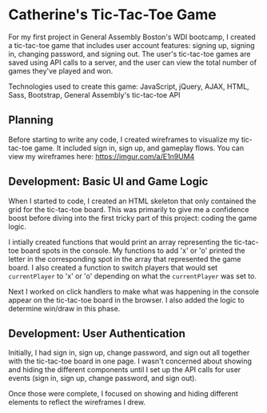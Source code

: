 # Catherine's Tic-Tac-Toe Game
For my first project in General Assembly Boston's WDI bootcamp, I created a tic-tac-toe game that includes user account features: signing up, signing in, changing password, and signing out. The user's tic-tac-toe games are saved using API calls to a server, and the user can view the total number of games they've played and won.

Technologies used to create this game: JavaScript, jQuery, AJAX, HTML, Sass, Bootstrap, General Assembly's tic-tac-toe API

## Planning
Before starting to write any code, I created wireframes to visualize my tic-tac-toe game. It included sign in, sign up, and gameplay flows. You can view my wireframes here: https://imgur.com/a/E1n9UM4

## Development: Basic UI and Game Logic
When I started to code, I created an HTML skeleton that only contained the grid for the tic-tac-toe board. This was primarily to give me a confidence boost before diving into the first tricky part of this project: coding the game logic.

I intially created functions that would print an array representing the tic-tac-toe board spots in the console.
My functions to add 'x' or 'o' printed the letter in the corresponding spot in the array that represented the game board. I also created a function to switch players that would set `currentPlayer` to 'x' or 'o' depending on what the `currentPlayer` was set to.

Next I worked on click handlers to make what was happening in the console appear on the tic-tac-toe board in the browser. I also added the logic to determine win/draw in this phase.

## Development: User Authentication
Initially, I had sign in, sign up, change password, and sign out all together with the tic-tac-toe board in one page. I wasn't concerned about showing and hiding the different components until I set up the API calls for user events (sign in, sign up, change password, and sign out).

Once those were complete, I focused on showing and hiding different elements to reflect the wireframes I drew.
